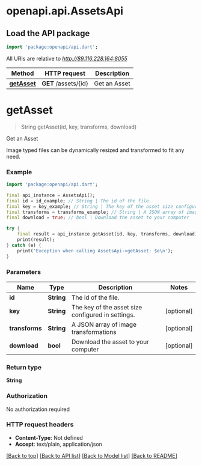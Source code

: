 # openapi.api.AssetsApi

## Load the API package
```dart
import 'package:openapi/api.dart';
```

All URIs are relative to *http://89.116.228.164:8055*

Method | HTTP request | Description
------------- | ------------- | -------------
[**getAsset**](AssetsApi.md#getasset) | **GET** /assets/{id} | Get an Asset


# **getAsset**
> String getAsset(id, key, transforms, download)

Get an Asset

Image typed files can be dynamically resized and transformed to fit any need.

### Example
```dart
import 'package:openapi/api.dart';

final api_instance = AssetsApi();
final id = id_example; // String | The id of the file.
final key = key_example; // String | The key of the asset size configured in settings.
final transforms = transforms_example; // String | A JSON array of image transformations
final download = true; // bool | Download the asset to your computer

try {
    final result = api_instance.getAsset(id, key, transforms, download);
    print(result);
} catch (e) {
    print('Exception when calling AssetsApi->getAsset: $e\n');
}
```

### Parameters

Name | Type | Description  | Notes
------------- | ------------- | ------------- | -------------
 **id** | **String**| The id of the file. | 
 **key** | **String**| The key of the asset size configured in settings. | [optional] 
 **transforms** | **String**| A JSON array of image transformations | [optional] 
 **download** | **bool**| Download the asset to your computer | [optional] 

### Return type

**String**

### Authorization

No authorization required

### HTTP request headers

 - **Content-Type**: Not defined
 - **Accept**: text/plain, application/json

[[Back to top]](#) [[Back to API list]](../README.md#documentation-for-api-endpoints) [[Back to Model list]](../README.md#documentation-for-models) [[Back to README]](../README.md)

